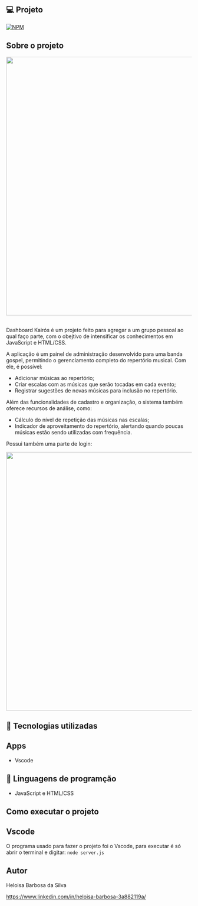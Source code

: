 ## 💻 Projeto
[![NPM](https://img.shields.io/npm/l/react)](https://github.com/heloisabbarbosa/Contact-Book/blob/add-license-1/LICENCE)

## Sobre o projeto

<div>
<img src="https://github.com/user-attachments/assets/88f7ec70-db77-46f8-9dcd-8f2df5a2a539" width="700px" />
</div>
<br>

Dashboard Kairós é um projeto feito para agregar a um grupo pessoal ao qual faço parte, com o obejtivo de intensificar os conhecimentos em JavaScript e HTML/CSS.

A aplicação é um painel de administração desenvolvido para uma banda gospel, permitindo o gerenciamento completo do repertório musical. Com ele, é possível:
- Adicionar músicas ao repertório;
- Criar escalas com as músicas que serão tocadas em cada evento;
- Registrar sugestões de novas músicas para inclusão no repertório.
  
Além das funcionalidades de cadastro e organização, o sistema também oferece recursos de análise, como:
- Cálculo do nível de repetição das músicas nas escalas;
- Indicador de aproveitamento do repertório, alertando quando poucas músicas estão sendo utilizadas com frequência.

Possui também uma parte de login:

<div>
<img src="https://github.com/user-attachments/assets/b180e345-8ba3-4794-9bbe-115e94e02652" width="700px" />
</div>

## 🚀 Tecnologias utilizadas
## Apps
- Vscode

## 📔 Linguagens de programção
- JavaScript e HTML/CSS

## Como executar o projeto

## Vscode
O programa usado para fazer o projeto foi o Vscode, para executar é só abrir o terminal e digitar:
`node server.js`

## Autor

Heloisa Barbosa da Silva

https://www.linkedin.com/in/heloisa-barbosa-3a882119a/
